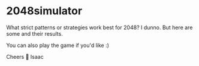 # 2048simulator
What strict patterns or strategies work best for 2048? I dunno. But here are some and their results.

You can also play the game if you'd like :)

Cheers 🥂
Isaac
